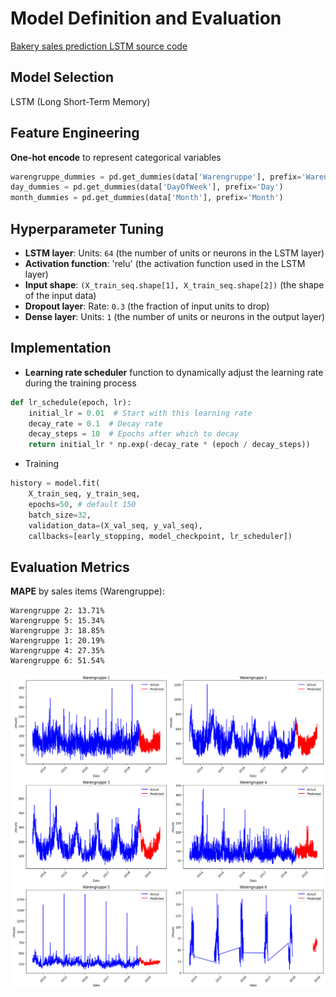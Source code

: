 # Model Definition and Evaluation
[Bakery sales prediction LSTM source code](bakery_lstm_6_0.ipynb)

## Model Selection
LSTM (Long Short-Term Memory) 

## Feature Engineering
**One-hot encode** to represent categorical variables
```python
warengruppe_dummies = pd.get_dummies(data['Warengruppe'], prefix='Warengruppe')
day_dummies = pd.get_dummies(data['DayOfWeek'], prefix='Day')
month_dummies = pd.get_dummies(data['Month'], prefix='Month')
```

## Hyperparameter Tuning
- **LSTM layer**:
Units: `64` (the number of units or neurons in the LSTM layer)
- **Activation function**: 
'relu' (the activation function used in the LSTM layer)
- **Input shape**: 
`(X_train_seq.shape[1], X_train_seq.shape[2])` (the shape of the input data)
- **Dropout layer**:
Rate: `0.3` (the fraction of input units to drop)
- **Dense layer**:
Units: `1` (the number of units or neurons in the output layer)

## Implementation
- **Learning rate scheduler** function to dynamically adjust the learning rate during the training process
```python
def lr_schedule(epoch, lr):
    initial_lr = 0.01  # Start with this learning rate
    decay_rate = 0.1  # Decay rate
    decay_steps = 10  # Epochs after which to decay
    return initial_lr * np.exp(-decay_rate * (epoch / decay_steps))
```
- Training
```python
history = model.fit(
    X_train_seq, y_train_seq, 
    epochs=50, # default 150
    batch_size=32, 
    validation_data=(X_val_seq, y_val_seq), 
    callbacks=[early_stopping, model_checkpoint, lr_scheduler])
```

## Evaluation Metrics
**MAPE** by sales items (Warengruppe):
```
Warengruppe 2: 13.71%
Warengruppe 5: 15.34%
Warengruppe 3: 18.85%
Warengruppe 1: 20.19%
Warengruppe 4: 27.35%
Warengruppe 6: 51.54%
```

![grafik](../CoverImage/lstm_finalmodel.png)